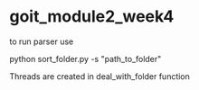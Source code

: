 # goit_module2_week4

to run parser use

  python sort_folder.py -s "path_to_folder"

Threads are created in deal_with_folder function

